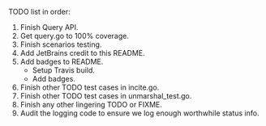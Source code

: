 TODO list in order:

1. Finish Query API.
2. Get query.go to 100% coverage.
3. Finish scenarios testing.
4. Add JetBrains credit to this README.
5. Add badges to README.
   - Setup Travis build.
   - Add badges.
6. Finish other TODO test cases in incite.go.
7. Finish other TODO test cases in unmarshal_test.go.
8. Finish any other lingering TODO or FIXME.
9. Audit the logging code to ensure we log enough worthwhile status info.
